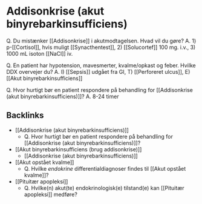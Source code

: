 # Addisonkrise (akut binyrebarkinsufficiens)
Q. Du mistænker [[Addisonkrise]] i akutmodtagelsen. Hvad vil du gøre?
A. 1) p-[[Cortisol]], hvis muligt [[Synacthentest]], 2) [[Solucortef]] 100 mg. i.v., 3) 1000 mL isoton [[NaCl]] iv.

Q. En patient har hypotension, mavesmerter, kvalme/opkast og feber. Hvilke DDX overvejer du?
A. I) [[Sepsis]] udgået fra GI, T) [[Perforeret ulcus]], E) [[Akut binyrebarkinsufficiens]]

Q. Hvor hurtigt bør en patient respondere på behandling for [[Addisonkrise (akut binyrebarkinsufficiens)]]?
A. 8-24 timer

## Backlinks
* [[Addisonkrise (akut binyrebarkinsufficiens)]]
	* Q. Hvor hurtigt bør en patient respondere på behandling for [[Addisonkrise (akut binyrebarkinsufficiens)]]?
* [[Akut binyrebarkinsufficiens (brug addisonkrise)]]
	* [[Addisonkrise (akut binyrebarkinsufficiens)]]
* [[Akut opstået kvalme]]
	* Q. Hvilke *endokrine* differentialdiagnoser findes til [[Akut opstået kvalme]]?
* [[Pituitær apopleksi]]
	* Q. Hvilke(n) akut(te) endokrinologisk(e) tilstand(e) kan [[Pituitær apopleksi]] medføre?

<!-- #anki/tag/med/Endocrinology #anki/deck/Medicine -->

<!-- {BearID:8655DE1C-CD9E-4006-8740-1B8036EF53C5-83502-000061996669A045} -->
